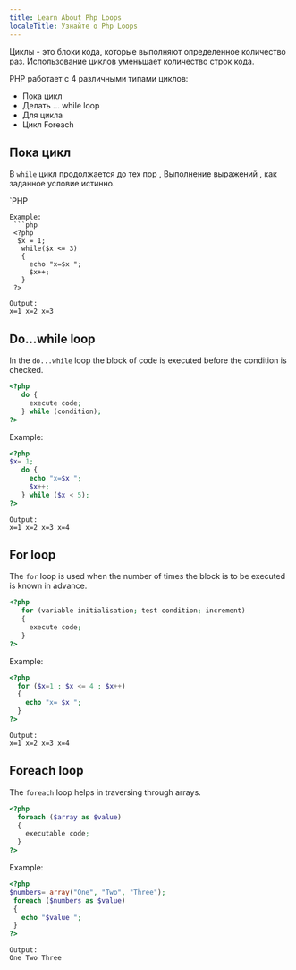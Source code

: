 ```yaml
---
title: Learn About Php Loops
localeTitle: Узнайте о Php Loops
---
```

Циклы - это блоки кода, которые выполняют определенное количество раз. Использование циклов уменьшает количество строк кода.

PHP работает с 4 различными типами циклов:

*   Пока цикл
*   Делать ... while loop
*   Для цикла
*   Цикл Foreach

## Пока цикл

В `while` цикл продолжается до тех пор , Выполнение выражений , как заданное условие истинно.

\`PHP  
```
Example: 
 ```php 
 <?php 
  $x = 1; 
   while($x <= 3) 
   { 
     echo "x=$x "; 
     $x++; 
   } 
 ?> 
 ``` 
 ``` 
 Output: 
 x=1 x=2 x=3 
 ``` 
 
 ## Do...while loop 
 
 In the `do...while` loop the block of code is executed before the condition is checked. 
 
  ```php 
 <?php 
     do { 
       execute code; 
     } while (condition); 
 ?> 
 ``` 
 Example: 
 
  ```php 
 <?php 
 $x= 1; 
     do { 
       echo "x=$x "; 
       $x++; 
     } while ($x < 5); 
 ?> 
 ``` 
 ``` 
 Output: 
 x=1 x=2 x=3 x=4 
 ``` 
 
 ## For loop 
 
 The `for` loop is used when the number of times the block is to be executed is known in advance. 
 
  ```php 
 <?php 
     for (variable initialisation; test condition; increment) 
     { 
       execute code; 
     } 
 ?> 
 ``` 
 Example: 
 
  ```php 
 <?php 
    for ($x=1 ; $x <= 4 ; $x++) 
    { 
      echo "x= $x "; 
    } 
 ?> 
 ``` 
 ``` 
 Output: 
 x=1 x=2 x=3 x=4 
 ``` 
 
 ## Foreach loop 
 
 The `foreach` loop helps in traversing through arrays. 
 
  ```php 
 <?php 
    foreach ($array as $value) 
    { 
      executable code; 
    } 
 ?> 
 ``` 
 Example: 
 
  ```php 
 <?php 
 $numbers= array("One", "Two", "Three"); 
   foreach ($numbers as $value) 
   { 
     echo "$value "; 
   } 
 ?> 
 ``` 
 ``` 
 Output: 
 One Two Three 

```
